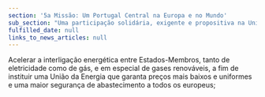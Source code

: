 ```yaml
---
section: '5a Missão: Um Portugal Central na Europa e no Mundo'
sub_section: "Uma participação solidária, exigente e propositiva na União Europeia"
fulfilled_date: null
links_to_news_articles: null
---
```


Acelerar a interligação energética entre Estados-Membros, tanto de eletricidade como de gás, e em especial de gases renováveis, a fim de instituir uma União da Energia que garanta preços mais baixos e uniformes e uma maior segurança de abastecimento a todos os europeus;
